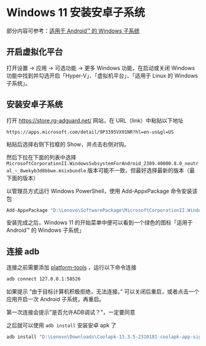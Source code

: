 # Windows 11 安装安卓子系统

部分内容可参考：[适用于 Android™️ 的 Windows 子系统](https://learn.microsoft.com/zh-cn/windows/android/wsa/)

## 开启虚拟化平台

打开设置 → 应用 → 可选功能 → 更多 Windows 功能，在启动或关闭 Windows 功能中找到并勾选开启「Hyper-V」、「虚拟机平台」、「适用于 Linux 的 Windows 子系统」。

## 安装安卓子系统

打开 https://store.rg-adguard.net/ 网站，在 URL（link）中粘贴以下地址

```
https://apps.microsoft.com/detail/9P3395VX91NR?hl=en-us&gl=US
```

粘贴后选择右侧下拉框的 Show，并点击右侧对钩。

然后下拉在下面的列表中选择 `MicrosoftCorporationII.WindowsSubsystemForAndroid_2309.40000.8.0_neutral_~_8wekyb3d8bbwe.msixbundle` 版本可能不一致，但最好选择最新的版本（最下面的版本）


以管理员方式运行 Windows PowerShell，使用 Add-AppxPackage 命令安装该包

```bash
Add-AppxPackage "D:\Lenovo\SoftwarePackage\MicrosoftCorporationII.WindowsSubsystemForAndroid_2309.40000.8.0_neutral_~_8wekyb3d8bbwe.Msixbundle"
```

安装完成之后，Windows 11 的开始菜单中便可以看到一个绿色的图标「适用于 Android™️ 的 Windows 子系统」

## 连接 adb

连接之前需要添加 [platform-tools](https://developer.android.com/studio/releases/platform-tools?hl=zh-cn) ，运行以下命令连接

```bash
adb connect 127.0.0.1:58526
```

如果提示 “由于目标计算机积极拒绝，无法连接。” 可以关闭后重启，或者点击一个应用开启一次 Android 子系统，再重启。

第一次连接会提示"是否允许ADB调试？"，一定要同意

之后就可以使用 `adb install` 安装安卓 apk 了

```bash
adb install "D:\Lenovo\Downloads\Coolapk-13.3.5-2310181-coolapk-app-sign.apk"
```
